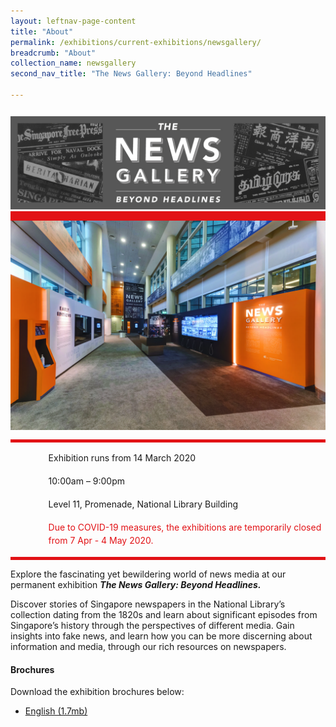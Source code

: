 ```yaml
---
layout: leftnav-page-content
title: "About"
permalink: /exhibitions/current-exhibitions/newsgallery/
breadcrumb: "About"
collection_name: newsgallery
second_nav_title: "The News Gallery: Beyond Headlines"

---
```


<section class="sgds-section-about">
<div class="sgds-container">
    <div class="row">
        <div class="col is-full" style="border-bottom: 15px solid #E21216; padding: 12px 0 0 0;">
            <img src="/images/event-images/newsgallery/TNG_1200x355.jpg" alt="A title card labelled The News Gallery">
        </div>
    </div>    
    <div class="row">
        <div class="col is-full" style="padding: 0 0 12px 0;">
            <img src="/images/event-images/newsgallery/TNG_about.jpg" alt="A photo showing an overview of the News Gallery">
        </div>
    </div>
        <div class="row">
            <div class="col" style="border-top: 5px solid #E21216; border-bottom: 5px solid #E21216;">
                <ul style="list-style: none; margin-left: 0px;">
                    <li style="margin-bottom: 1rem;">
                        <span class="sgds-icon sgds-icon-calendar" style="font-size: 150%; display: inline-block; float: left; vertical-align: middle;"></span>
                        <div style="line-height: 150%; padding-left: 2.3rem;">Exhibition runs from 14 March 2020</div>
                    </li> 
                    <li style="margin-bottom: 1rem;">
                        <span class="sgds-icon sgds-icon-clock" style="font-size: 150%; display: inline-block; float: left; vertical-align: middle;"></span>
                        <div style="line-height: 150%; padding-left: 2.3rem;">10:00am – 9:00pm</div>
                    </li>          
                    <li style="margin-bottom: 1rem;">
                        <span class="sgds-icon sgds-icon-map" style="font-size: 150%; display: inline-block; float: left; vertical-align: middle;"></span>
                        <div style="line-height: 150%; padding-left: 2.3rem;">Level 11, Promenade, National Library Building</div>
                    </li>                    
                    <li style="margin-bottom: 1rem;">
                        <span class="sgds-icon sgds-icon-triangle-warning" style="font-size: 150%; display: inline-block; float: left; vertical-align: middle; color: #E21216"></span>
                        <div style="line-height: 150%; padding-left: 2.3rem; color: #E21216">Due to COVID-19 measures, the exhibitions are temporarily closed from 7 Apr - 4 May 2020.</div>
                    </li>
                    </ul>
                </div>
            </div>
</div>
    
<div class="sgds-container">
    <div class="row">
        <div class="col is-full padding--top--lg">
        <p>Explore the fascinating yet bewildering world of news media at our permanent exhibition <strong><em>The News Gallery: Beyond Headlines.</em></strong></p>
        <p>Discover stories of Singapore newspapers in the National Library’s collection dating from the 1820s and learn about significant episodes from Singapore’s history through the perspectives of different media. Gain insights into fake news, and learn how you can be more discerning about information and media, through our rich resources on newspapers.</p>
        </div>
    </div>
</div>


<div class="sgds-container">
    <div class="row">
        <div class="col is-full padding--top--lg">
            <h4>Brochures</h4>
            <p style="margin-top: 5px;">Download the exhibition brochures below:</p>
            <ul>
            <li><a href="/files/newsgallery/The%20News%20Gallery_DL%20Brochure_EN.pdf">English (1.7mb)</a></li>
            </ul>
        </div>
    </div>
</div>
</section>